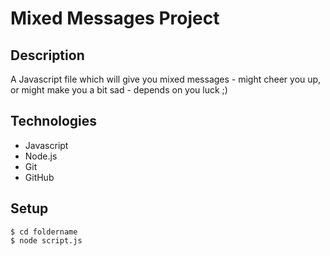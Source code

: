 # Mixed Messages Project

## Description

A Javascript file which will give you mixed messages - might cheer you up, or might make you a bit sad - depends on you luck ;)

## Technologies

* Javascript
* Node.js
* Git
* GitHub

## Setup

```
$ cd foldername
$ node script.js
```
